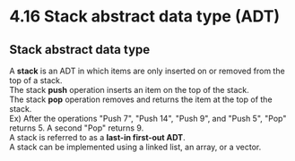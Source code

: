 # 4.16 Stack abstract data type (ADT)

## Stack abstract data type
A **stack** is an ADT in which items are only inserted on or removed from the top of a stack.   
The stack **push** operation inserts an item on the top of the stack.   
The stack **pop** operation removes and returns the item at the top of the stack.   
Ex) After the operations "Push 7", "Push 14", "Push 9", and "Push 5", "Pop" returns 5. A second "Pop" returns 9.   
A stack is referred to as a **last-in first-out ADT**.   
A stack can be implemented using a linked list, an array, or a vector.
